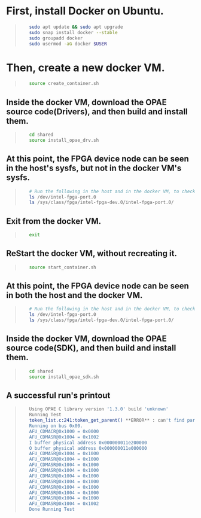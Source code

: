 # First, install Docker on Ubuntu.

>
>```bash
>    sudo apt update && sudo apt upgrade
>    sudo snap install docker --stable
>    sudo groupadd docker
>    sudo usermod -aG docker $USER


# Then, create a new docker VM.

>
>```bash
>    source create_container.sh

## Inside the docker VM, download the OPAE source code(Drivers), and then build and install them.

>
>```bash
>    cd shared
>    source install_opae_drv.sh

## At this point, the FPGA device node can be seen in the host's sysfs, but not in the docker VM's sysfs.

>
>```bash
>    # Run the following in the host and in the docker VM, to check the driver status
>    ls /dev/intel-fpga-port.0 
>    ls /sys/class/fpga/intel-fpga-dev.0/intel-fpga-port.0/

## Exit from the docker VM.

>
>```bash
>    exit

## ReStart the docker VM, without recreating it.

>
>```bash
>    source start_container.sh

## At this point, the FPGA device node can be seen in both the host and the docker VM.

>
>```bash
>    # Run the following in the host and in the docker VM, to check the driver status
>    ls /dev/intel-fpga-port.0 
>    ls /sys/class/fpga/intel-fpga-dev.0/intel-fpga-port.0/


## Inside the docker VM, download the OPAE source code(SDK), and then build and install them.

>
>```bash
>    cd shared
>    source install_opae_sdk.sh

## A successful run's printout

>
>```bash
>    Using OPAE C library version '1.3.0' build 'unknown'
>    Running Test
>    token_list.c:241:token_get_parent() **ERROR** : can't find parent in: /sys/class/fpga/intel-fpga-dev.0/
>    Running on bus 0x00.
>    AFU_CDMACR@0x1000 = 0x0000
>    AFU_CDMASR@0x1004 = 0x1002
>    I buffer physical address 0x000000011e200000
>    O buffer physical address 0x000000011e000000
>    AFU_CDMASR@0x1004 = 0x1000
>    AFU_CDMASR@0x1004 = 0x1000
>    AFU_CDMASR@0x1004 = 0x1000
>    AFU_CDMASR@0x1004 = 0x1000
>    AFU_CDMASR@0x1004 = 0x1000
>    AFU_CDMASR@0x1004 = 0x1000
>    AFU_CDMASR@0x1004 = 0x1000
>    AFU_CDMASR@0x1004 = 0x1000
>    AFU_CDMASR@0x1004 = 0x1000
>    AFU_CDMASR@0x1004 = 0x1002
>    Done Running Test


